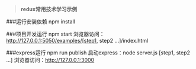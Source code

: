 > **redux常用技术学习示例**

###运行安装依赖
    npm install

###项目开发运行
    npm start
    浏览器访问： http://127.0.0.1:5050/examples/[step1, step2 ...]/index.html

###express运行
    npm run publish
    启动express：node server.js [step1, step2 ...]
    浏览器访问：http://127.0.0.1:3000
